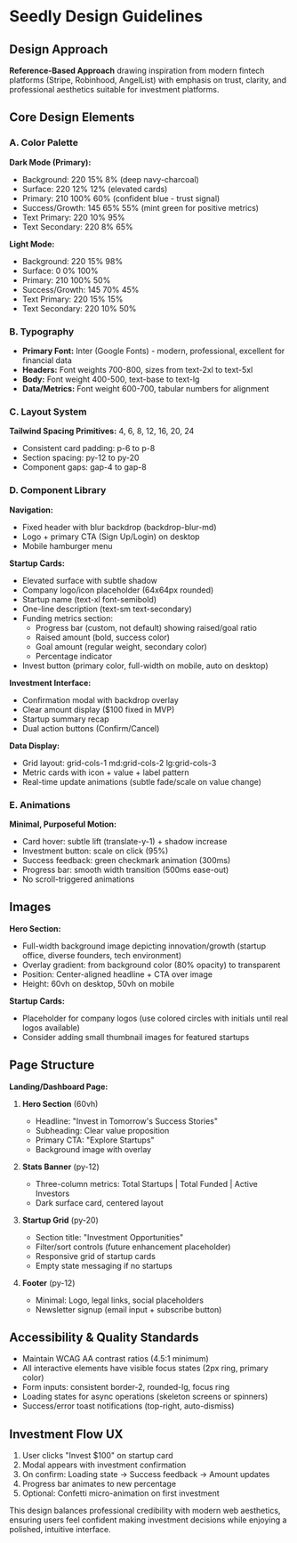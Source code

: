 # Seedly Design Guidelines

## Design Approach
**Reference-Based Approach** drawing inspiration from modern fintech platforms (Stripe, Robinhood, AngelList) with emphasis on trust, clarity, and professional aesthetics suitable for investment platforms.

## Core Design Elements

### A. Color Palette

**Dark Mode (Primary):**
- Background: 220 15% 8% (deep navy-charcoal)
- Surface: 220 12% 12% (elevated cards)
- Primary: 210 100% 60% (confident blue - trust signal)
- Success/Growth: 145 65% 55% (mint green for positive metrics)
- Text Primary: 220 10% 95%
- Text Secondary: 220 8% 65%

**Light Mode:**
- Background: 220 15% 98%
- Surface: 0 0% 100%
- Primary: 210 100% 50%
- Success/Growth: 145 70% 45%
- Text Primary: 220 15% 15%
- Text Secondary: 220 10% 50%

### B. Typography
- **Primary Font:** Inter (Google Fonts) - modern, professional, excellent for financial data
- **Headers:** Font weights 700-800, sizes from text-2xl to text-5xl
- **Body:** Font weight 400-500, text-base to text-lg
- **Data/Metrics:** Font weight 600-700, tabular numbers for alignment

### C. Layout System
**Tailwind Spacing Primitives:** 4, 6, 8, 12, 16, 20, 24
- Consistent card padding: p-6 to p-8
- Section spacing: py-12 to py-20
- Component gaps: gap-4 to gap-8

### D. Component Library

**Navigation:**
- Fixed header with blur backdrop (backdrop-blur-md)
- Logo + primary CTA (Sign Up/Login) on desktop
- Mobile hamburger menu

**Startup Cards:**
- Elevated surface with subtle shadow
- Company logo/icon placeholder (64x64px rounded)
- Startup name (text-xl font-semibold)
- One-line description (text-sm text-secondary)
- Funding metrics section:
  - Progress bar (custom, not default) showing raised/goal ratio
  - Raised amount (bold, success color)
  - Goal amount (regular weight, secondary color)
  - Percentage indicator
- Invest button (primary color, full-width on mobile, auto on desktop)

**Investment Interface:**
- Confirmation modal with backdrop overlay
- Clear amount display ($100 fixed in MVP)
- Startup summary recap
- Dual action buttons (Confirm/Cancel)

**Data Display:**
- Grid layout: grid-cols-1 md:grid-cols-2 lg:grid-cols-3
- Metric cards with icon + value + label pattern
- Real-time update animations (subtle fade/scale on value change)

### E. Animations
**Minimal, Purposeful Motion:**
- Card hover: subtle lift (translate-y-1) + shadow increase
- Investment button: scale on click (95%)
- Success feedback: green checkmark animation (300ms)
- Progress bar: smooth width transition (500ms ease-out)
- No scroll-triggered animations

## Images

**Hero Section:**
- Full-width background image depicting innovation/growth (startup office, diverse founders, tech environment)
- Overlay gradient: from background color (80% opacity) to transparent
- Position: Center-aligned headline + CTA over image
- Height: 60vh on desktop, 50vh on mobile

**Startup Cards:**
- Placeholder for company logos (use colored circles with initials until real logos available)
- Consider adding small thumbnail images for featured startups

## Page Structure

**Landing/Dashboard Page:**
1. **Hero Section** (60vh)
   - Headline: "Invest in Tomorrow's Success Stories"
   - Subheading: Clear value proposition
   - Primary CTA: "Explore Startups" 
   - Background image with overlay

2. **Stats Banner** (py-12)
   - Three-column metrics: Total Startups | Total Funded | Active Investors
   - Dark surface card, centered layout

3. **Startup Grid** (py-20)
   - Section title: "Investment Opportunities"
   - Filter/sort controls (future enhancement placeholder)
   - Responsive grid of startup cards
   - Empty state messaging if no startups

4. **Footer** (py-12)
   - Minimal: Logo, legal links, social placeholders
   - Newsletter signup (email input + subscribe button)

## Accessibility & Quality Standards
- Maintain WCAG AA contrast ratios (4.5:1 minimum)
- All interactive elements have visible focus states (2px ring, primary color)
- Form inputs: consistent border-2, rounded-lg, focus ring
- Loading states for async operations (skeleton screens or spinners)
- Success/error toast notifications (top-right, auto-dismiss)

## Investment Flow UX
1. User clicks "Invest $100" on startup card
2. Modal appears with investment confirmation
3. On confirm: Loading state → Success feedback → Amount updates
4. Progress bar animates to new percentage
5. Optional: Confetti micro-animation on first investment

This design balances professional credibility with modern web aesthetics, ensuring users feel confident making investment decisions while enjoying a polished, intuitive interface.
